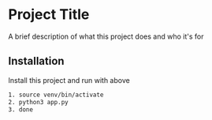 
# Project Title

A brief description of what this project does and who it's for


## Installation

Install this project and run with above

```bash
1. source venv/bin/activate
2. python3 app.py
3. done
```
    
